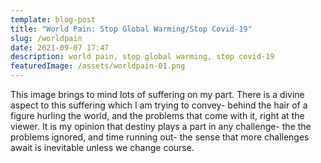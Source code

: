 ```yaml
---
template: blog-post
title: "World Pain: Stop Global Warming/Stop Covid-19"
slug: /worldpain
date: 2021-09-07 17:47
description: world pain, stop global warming, stop covid-19
featuredImage: /assets/worldpain-01.png
---
```

This image brings to mind lots of suffering on my part. There is a divine aspect to this suffering which I am trying to convey- behind the hair of a figure hurling the world, and the problems that come with it, right at the viewer. It is my opinion that destiny plays a part in any challenge- the the problems ignored, and time running out- the sense that more challenges await is inevitable unless we change course.